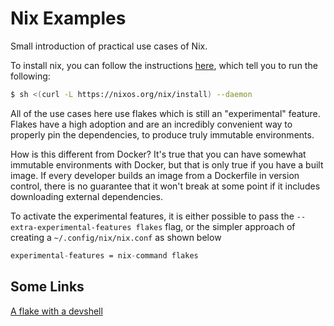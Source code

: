 # Nix Examples

Small introduction of practical use cases of Nix.

To install nix, you can follow the instructions [here](https://nixos.org/download.html), which tell you to run the following:
```sh
$ sh <(curl -L https://nixos.org/nix/install) --daemon
```

All of the use cases here use flakes which is still an "experimental" feature.
Flakes have a high adoption and are an incredibly convenient way to properly pin the dependencies, to produce truly immutable environments.

How is this different from Docker? It's true that you can have somewhat immutable environments with Docker, but that is only true if you have a built image.
If every developer builds an image from a Dockerfile in version control, there is no guarantee that it won't break at some point if it includes downloading external dependencies.

To activate the experimental features, it is either possible to pass the `--extra-experimental-features flakes` flag,
or the simpler approach of creating a `~/.config/nix/nix.conf` as shown below

```nix filename="~/.config/nix/nix.conf"
experimental-features = nix-command flakes
```

## Some Links
[A flake with a devshell](https://fasterthanli.me/series/building-a-rust-service-with-nix/part-10#a-flake-with-a-dev-shell)
